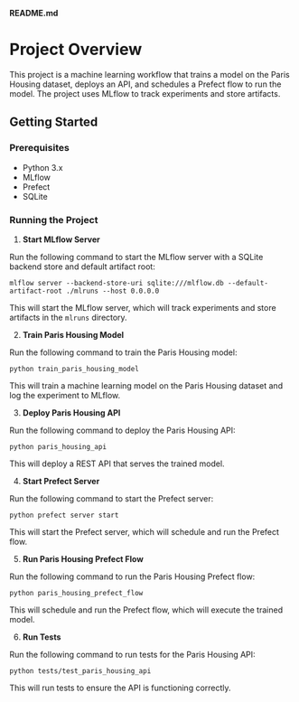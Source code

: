 **README.md**

**Project Overview**
================

This project is a machine learning workflow that trains a model on the Paris Housing dataset, deploys an API, and schedules a Prefect flow to run the model. The project uses MLflow to track experiments and store artifacts.

**Getting Started**
---------------

### Prerequisites

* Python 3.x
* MLflow
* Prefect
* SQLite

### Running the Project

1. **Start MLflow Server**

Run the following command to start the MLflow server with a SQLite backend store and default artifact root:
```
mlflow server --backend-store-uri sqlite:///mlflow.db --default-artifact-root ./mlruns --host 0.0.0.0
```
This will start the MLflow server, which will track experiments and store artifacts in the `mlruns` directory.

2. **Train Paris Housing Model**

Run the following command to train the Paris Housing model:
```
python train_paris_housing_model
```
This will train a machine learning model on the Paris Housing dataset and log the experiment to MLflow.

3. **Deploy Paris Housing API**

Run the following command to deploy the Paris Housing API:
```
python paris_housing_api
```
This will deploy a REST API that serves the trained model.

4. **Start Prefect Server**

Run the following command to start the Prefect server:
```
python prefect server start
```
This will start the Prefect server, which will schedule and run the Prefect flow.

5. **Run Paris Housing Prefect Flow**

Run the following command to run the Paris Housing Prefect flow:
```
python paris_housing_prefect_flow
```
This will schedule and run the Prefect flow, which will execute the trained model.

6. **Run Tests**

Run the following command to run tests for the Paris Housing API:
```
python tests/test_paris_housing_api
```
This will run tests to ensure the API is functioning correctly.